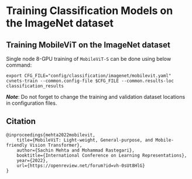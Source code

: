 # Training Classification Models on the ImageNet dataset

## Training MobileViT on the ImageNet dataset

Single node 8-GPU training of `MobileViT-S` can be done using below command:

``` 
export CFG_FILE="config/classification/imagenet/mobilevit.yaml"
cvnets-train --common.config-file $CFG_FILE --common.results-loc classification_results
```

***Note***: Do not forget to change the training and validation dataset locations in configuration files.

## Citation

``` 
@inproceedings{mehta2022mobilevit,
    title={MobileViT: Light-weight, General-purpose, and Mobile-friendly Vision Transformer},
    author={Sachin Mehta and Mohammad Rastegari},
    booktitle={International Conference on Learning Representations},
    year={2022},
    url={https://openreview.net/forum?id=vh-0sUt8HlG}
}
```